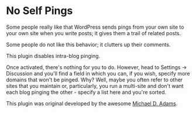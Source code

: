 # No Self Pings

Some people really like that WordPress sends pings from your own site to your own site when you write posts; it gives them a trail of related posts.

Some people do not like this behavior; it clutters up their comments.

This plugin disables intra-blog pinging.

Once activated, there's nothing for you to do. However, head to Settings -> Discussion and you'll find a field in which you can, if you wish, specify more domains that won't be pinged. Why? Well, maybe you often refer to other sites that you maintain or, particularly, you run a multi-site and don't want each blog pinging the other - specify a list here and you're sorted.

This plugin was original developed by the awesome [Michael D. Adams](https://profiles.wordpress.org/mdawaffe/).